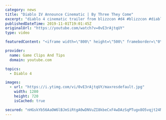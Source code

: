 ```yaml
---
category: news
title: "Diablo IV Announce Cinematic | By Three They Come"
excerpt: "diablo 4 cinematic trailer from blizzcon #d4 #blizzcon #diablo."
publishedDateTime: 2019-11-01T19:01:45Z
originalUrl: "https://youtube.com/watch?v=0vE3rAjtqUY"
type: video

featuredContent: "<iframe width=\"800\" height=\"500\" frameborder=\"0\" src=\"https://www.youtube.com/embed/0vE3rAjtqUY\" allow=\"accelerometer; autoplay; encrypted-media; gyroscope; picture-in-picture\" allowfullscreen></iframe>"

provider:
  name: Game Clips And Tips
  domain: youtube.com

topics:
  - Diablo 4

images:
  - url: "https://i.ytimg.com/vi/0vE3rAjtqUY/maxresdefault.jpg"
    width: 1280
    height: 720
    isCached: true

secured: "nHGskYb56AaOW6lBJmSiRtgA0wDNVuZI8kbeCxF4wDAzSqPTugx8O5vqjt24NGG7Ak3AIjMhcRe8r4aEHuLtb3ic5NTA56EG2T2LeZzOPiS9n2h1AACzFgKxuvc3yl7XmvnW9vMl+FJlfU+5emV8ZzI7WZVFuhAaxmADy/+TbH0ZIpxPc5mxHYjg4KWl0aXFNK5XaBiv+bIFRUlTzs0d0Wei6JAP6KroZVUKpvQC7QC+uAWXfDLwO9Ty+qlvQEDZkrHNSNh9Jz1kU4WWdN+tgCA/YHknFtONFXh5DBlpP5PCMG5TzrMjsmR9l+JPgZM2RDSE4gzqyPpwY8y0ODcvOxkh7DI/JECLfAJPepW7xVWs2eSQ5TxyupBgccc7qS52wLSky+H5QNIu3hETiWjH5A==;RR9PnLN5IgzKldVCnp7AMg=="
---
```



